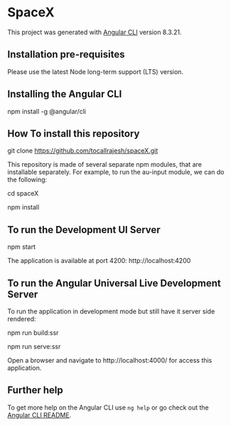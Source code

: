 # SpaceX

This project was generated with [Angular CLI](https://github.com/angular/angular-cli) version 8.3.21.

## Installation pre-requisites

Please use the latest Node long-term support (LTS) version.

## Installing the Angular CLI

npm install -g @angular/cli

## How To install this repository

git clone https://github.com/tocallrajesh/spaceX.git

This repository is made of several separate npm modules, that are installable separately. For example, to run the au-input module, we can do the following:

cd spaceX

npm install

## To run the Development UI Server

npm start

The application is available at port 4200: http://localhost:4200

## To run the Angular Universal Live Development Server

To run the application in development mode but still have it server side rendered:

npm run build:ssr

npm run serve:ssr

Open a browser and navigate to http://localhost:4000/ for access this application.


## Further help

To get more help on the Angular CLI use `ng help` or go check out the [Angular CLI README](https://github.com/angular/angular-cli/blob/master/README.md).
